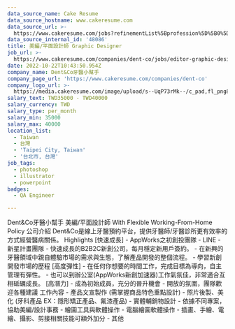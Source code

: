 ```yaml
---
data_source_name: Cake Resume
data_source_hostname: www.cakeresume.com
data_source_url: >-
  https://www.cakeresume.com/jobs?refinementList%5Bprofession%5D%5B0%5D=engineering_qa-engineer&refinementList%5Bsalary_type%5D=per_month&refinementList%5Bsalary_currency%5D=TWD&range%5Bsalary_range%5D%5Bmax%5D=600000
data_source_internal_id: '48086'
title: 美編/平面設計師 Graphic Designer
job_url: >-
  https://www.cakeresume.com/companies/dent-co/jobs/editor-graphic-designer-graphic-designer
date: 2022-10-22T10:43:50.954Z
company_name: Dent&Co牙醫小幫手
company_page_url: 'https://www.cakeresume.com/companies/dent-co'
company_logo_url: >-
  https://media.cakeresume.com/image/upload/s--UqP73rMk--/c_pad,fl_png8,h_200,w_200/v1634458833/d9yx44r3dppkueg8ibqz.png
salary_text: TWD35000 - TWD40000
salary_currency: TWD
salary_type: per_month
salary_min: 35000
salary_max: 40000
location_list:
  - Taiwan
  - 台灣
  - 'Taipei City, Taiwan'
  - '台北市, 台灣'
job_tags:
  - photoshop
  - illustrator
  - powerpoint
badges:
  - QA Engineer

---
```


Dent&Co牙醫小幫手 美編/平面設計師 With Flexible Working-From-Home Policy 公司介紹 Dent&Co是線上牙醫預約平台，提供牙醫師/牙醫診所更有效率的方式經營醫病關係。 Highlights [快速成長] - AppWorks之初創投團隊 - LINE - 新星計畫團隊 - 快速成長的B2B2C新創公司，每月穩定新用戶簽約。 - 在新興的牙醫領域中親自體驗市場的需求與生態，了解產品開發的整個流程。 - 學習新創開發市場的歷程 [高度彈性] - 在任何你想要的時間工作，完成目標為導向，自主管理有彈性。 - 也可以到辦公室(AppWorks新創加速器)工作氣氛佳，非常適合互相砥礪成長。 [高潛力] - 成為初始成員，充分的晉升機會 - 開放的氛圍，團隊歡迎各種建議 工作內容 - 產品文宣製作 (需掌握商品特色重點設計) - 照片後製、美化 (牙科產品 EX：隱形矯正產品、氟漆產品) - 實體輔銷物設計 - 依據不同專案，協助美編/設計事務 - 繪圖工具與軟體操作 - 電腦繪圖軟體操作 - 插畫、手繪、電繪、攝影、剪接相關技能可額外加分 - 其他